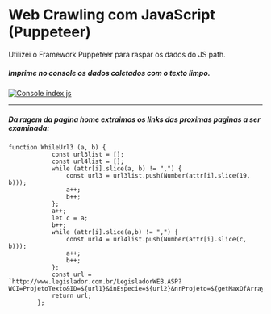 # Web Crawling com JavaScript (Puppeteer)

Utilizei o Framework Puppeteer para raspar os dados do JS path.

##### Imprime no console os dados coletados com o texto limpo.

[![Console index.js](https://i.imgur.com/IhAFhBo.png?1 "Console index.js")](https://imgur.com/IhAFhBo "Console index.js")

------------


##### Da ragem da pagina home extraimos os links das proximas paginas a ser examinada:
    function WhileUrl3 (a, b) {
                const url3list = [];
                const url4list = [];
                while (attr[i].slice(a, b) != ",") {
                    const url3 = url3list.push(Number(attr[i].slice(19, b)));
                    a++;
                    b++;
                };
                a++;
                let c = a;
                b++;
                while (attr[i].slice(a,b) != ",") {
                    const url4 = url4list.push(Number(attr[i].slice(c, b)));
                    a++;
                    b++;
                };
                const url = `http://www.legislador.com.br/LegisladorWEB.ASP?WCI=ProjetoTexto&ID=${url1}&inEspecie=${url2}&nrProjeto=${getMaxOfArray(url3list)}&aaProjeto=${getMaxOfArray(url4list)}&dsVerbete=transporte`;
                return url;
            };
